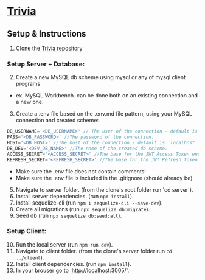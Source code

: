 # [Trivia]("https://silken-avatar-312712.ey.r.appspot.com")

## Setup & Instructions
1. Clone the [Trivia repository]("https://github.com/DGorgula/trivia")
### Setup Server + Database:
2. Create a new MySQL db scheme using mysql or any of mysql client programs
 - ex. MySQL Workbench. can be done both on an existing connection and a new one.
3. Create a .env file based on the .env.md file pattern, using your MySQL connection and created scheme:

  ```javascript
  DB_USERNAME='<DB_USERNAME>' // The user of the connection - default is 'root'.
  PASS='<DB_PASSWORD>' //The password of the connection.
  HOST='<DB_HOST>' //The host of the connection - default is 'localhost' or '127.0.0.1'.
  DB_DEV='<DEV_DB_NAME>' //The name of the created db scheme.
  ACCESS_SECRET='<ACCESS_SECRET>' //The base for the JWT Access Token encryption. Should not be empty.
  REFRESH_SECRET='<REFRESH_SECRET>' //The base for the JWT Refresh Token encryption. Should not be empty.
  ```
   - Make sure the .env file does not contain comments!
   - Make sure the .env file is included in the .gitignore (should already be).
5. Navigate to server folder. (from the clone's root folder run 'cd server').
6. Install server dependencies. (run `npm install`).
7. Install sequelize-cli (run `npm i sequelize-cli --save-dev`).
8. Create all migrations (run `npx sequelize db:migrate`). 
9. Seed db (run `npx sequelize db:seed:all`).

### Setup Client:
10. Run the local server (run `npm run dev`).
11. Navigate to client folder. (from the clone's server folder run `cd ../client`).
12. Install client dependencies. (run `npm install`).
13. In your brouser go to ['http://localhost:3005/']("http://localhost:3005").

